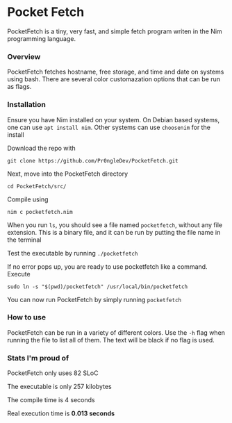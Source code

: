 # Pocket Fetch
PocketFetch is a tiny, very fast, and simple fetch program writen in the Nim programming language.

### Overview
PocketFetch fetches hostname, free storage, and time and date on systems using bash. There are several color customazation options that can be run as flags. 

### Installation

Ensure you have Nim installed on your system. On Debian based systems, one can use `apt install nim`. Other systems can use `choosenim` for the install   

Download the repo with

`git clone https://github.com/Pr0ngleDev/PocketFetch.git`

Next, move into the PocketFetch directory

`cd PocketFetch/src/`

Compile using

`nim c pocketfetch.nim`

When you run `ls`, you should see a file named `pocketfetch`, without any file extension. This is a binary file, and it can be run by putting the file name in the terminal

Test the executable by running `./pocketfetch`

If no error pops up, you are ready to use pocketfetch like a command. Execute 

`sudo ln -s "$(pwd)/pocketfetch" /usr/local/bin/pocketfetch`

You can now run PocketFetch by simply running `pocketfetch`

### How to use

PocketFetch can be run in a variety of different colors. Use the `-h` flag when running the file to list all of them. The text will be black if no flag is used.

### Stats I'm proud of

PocketFetch only uses 82 SLoC

The executable is only 257 kilobytes 

The compile time is 4 seconds 

Real execution time is **0.013 seconds**
